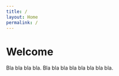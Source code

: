```yaml
---
title: /
layout: Home
permalink: /
---
```


# Welcome

Bla bla bla bla. Bla bla bla bla bla bla bla bla.

